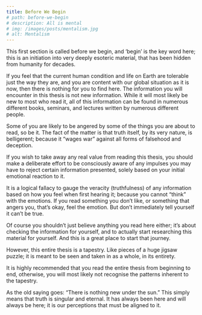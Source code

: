 ```yaml
---
title: Before We Begin
# path: before-we-begin
# description: All is mental
# img: /images/posts/mentalism.jpg
# alt: Mentalism
---
```


<p class="emp">
This first section is called before we begin, and ‘begin’ is the key word here; this is an initiation into very deeply esoteric material, that has been hidden from humanity for decades.
</p>

If you feel that the current human condition and life on Earth are tolerable just the way they are, and you are content with our global situation as it is now, then there is nothing for you to find here. The information you will encounter in this thesis is not new information. While it will most likely be new to most who read it, all of this information can be found in numerous different books, seminars, and lectures written by numerous different people.

Some of you are likely to be angered by some of the things you are about to read, so be it. The fact of the matter is that truth itself, by its very nature, is belligerent; because it “wages war” against all forms of falsehood and deception.

If you wish to take away any real value from reading this thesis, you should make a deliberate effort to be consciously aware of any impulses you may have to reject certain information presented, solely based on your initial emotional reaction to it.

It is a logical fallacy to gauge the veracity (truthfulness) of any information based on how you feel when first hearing it; because you cannot “think” with the emotions. If you read something you don’t like, or something that angers you, that’s okay, feel the emotion.
But don’t immediately tell yourself it can’t be true.

Of course you shouldn’t just believe anything you read here either; it’s about checking the information for yourself, and to actually start researching this material for yourself.
And this is a great place to start that journey.

However, this entire thesis is a tapestry. Like pieces of a huge jigsaw puzzle; it is meant to be seen and taken in as a whole, in its entirety.

It is highly recommended that you read the entire thesis from beginning to end, otherwise, you will most likely not recognise the patterns inherent to the tapestry.

As the old saying goes: “There is nothing new under the sun.” This simply means that truth is  singular and eternal. It has always been here and will always be here; it is our perceptions that must be aligned to it.